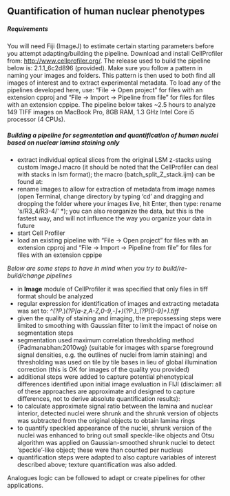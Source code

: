 ## Quantification of human nuclear phenotypes   

##### Requirements    
You will need Fiji (ImageJ) to estimate certain starting parameters before you attempt adapting/building the pipeline. 
Download and install CellProfiler from: http://www.cellprofiler.org/. The release used to build the pipeline below is: 2.1.1_6c2d896 (provided). 
Make sure you follow a pattern in naming your images and folders. This pattern is then used to both find all images of interest and to extract experimental metadata.
To load any of the pipelines developed here, use: “File -> Open project” for files with an extension cpproj and “File -> Import -> Pipeline from file” for files for files with an extension cppipe.
The pipeline below takes ~2.5 hours to analyze 149 TIFF images on MacBook Pro, 8GB RAM, 1.3 GHz Intel Core i5 processor (4 CPUs).

##### Building a pipeline for segmentation and quantification of human nuclei based on nuclear lamina staining only  
- extract individual optical slices from the original LSM z-stacks using custom ImageJ macro (it should be noted that the CellProfiler can deal with stacks in lsm format); the macro (batch_split_Z_stack.ijm) can be found at: 
- rename images to allow for extraction of metadata from image names (open Terminal, change directory by typing ‘cd’ and dragging and dropping the folder where your images live, hit Enter, then type: rename 's/R3_4/R3-4/' *); you can also reorganize the data, but this is the fastest way, and will not influence the way you organize your data in future
- start Cell Profiler
- load an existing pipeline with  “File -> Open project” for files with an extension cpproj and “File -> Import -> Pipeline from file” for files for files with an extension cppipe

*Below are some steps to have in mind when you try to build/re-build/change pipelines*    

- in **Image** module of CellProfiler it was specified that only files in tiff format should be analyzed
- regular expression for identification of images and extracting metadata was set to:  *^(?P<ExperimentID>.*)_(?P<Treatment>[a-z,A-Z,0-9,-]+)_(?P<Stain>.*)_(?P<ImageID>[0-9]+).tiff*
- given the quality of staining and imaging, the prepossessing steps were limited to  smoothing with Gaussian filter to limit the impact of noise on segmentation steps
- segmentation used maximum correlation thresholding method {Padmanabhan:2010wg} (suitable for images with sparse foreground signal densities, e.g. the outlines of nuclei from lamin staining) and thresholding was used on tile by tile bases in lieu of global illumination correction (this is OK for images of the quality you provided)
- additional steps were added to capture potential phenotypical differences identified upon initial image evaluation in FIJI (disclaimer: all of these approaches are approximate and designed to capture differences, not to derive absolute quantification results):
- to calculate approximate signal ratio between the lamina and nuclear interior, detected nuclei were shrunk and the shrunk version of objects was subtracted from the original objects to obtain lamina rings
- to quantify speckled appearance of the nuclei, shrunk version of the nuclei was enhanced to bring out small speckle-like objects and Otsu algorithm was applied on Gaussian-smoothed shrunk nuclei to detect ‘speckle’-like object; these were than counted per nucleus 
- quantification steps were adapted to also capture variables of interest described above; texture quantification was also added.

Analogues logic can be followed to adapt or create pipelines for other applications.


